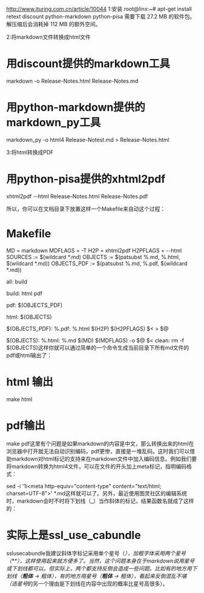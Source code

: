 http://www.ituring.com.cn/article/10044
1:安装
root@linx:~# apt-get install retext discount python-markdown python-pisa
需要下载 27.2 MB 的软件包。
解压缩后会消耗掉 112 MB 的额外空间。

2:将markdown文件转换成html文件
# 用discount提供的markdown工具
markdown -o Release-Notes.html Release-Notes.md
# 用python-markdown提供的markdown_py工具
markdown_py -o html4 Release-Notest.md > Release-Notes.html


3:将html转换成PDF
# 用python-pisa提供的xhtml2pdf
xhtml2pdf --html Release-Notes.html Release-Notes.pdf

所以，你可以在文档目录下放置这样一个Makefile来自动这个过程：

# Makefile

MD = markdown
MDFLAGS = -T
H2P = xhtml2pdf
H2PFLAGS = --html
SOURCES := $(wildcard *.md)
OBJECTS := $(patsubst %.md, %.html, $(wildcard *.md))
OBJECTS_PDF := $(patsubst %.md, %.pdf, $(wildcard *.md))

all: build

build: html pdf

pdf: $(OBJECTS_PDF)

html: $(OBJECTS)

$(OBJECTS_PDF): %.pdf: %.html
    $(H2P) $(H2PFLAGS) $< > $@

$(OBJECTS): %.html: %.md
    $(MD) $(MDFLAGS) -o $@ $<
clean:
    rm -f $(OBJECTS)这样你就可以通过简单的一个命令生成当前目录下所有md文件的pdf或html输出了：

# html 输出
make html

# pdf输出
make pdf这里有个问题是如果markdown的内容是中文，那么转换出来的html在浏览器中打开就无法自动识别编码，pdf更惨，直接是一堆乱码。这时我们可以借助markdown对html标记的支持来在markdown文件中加入编码信息。例如我们要将markdown转换为html4文件，可以在文件的开头加上meta标记，指明编码格式：

sed -i '1i\<meta http-equiv="content-type" content="text/html; charset=UTF-8">' *.md这样就可以了。另外，最近使用图灵社区的编辑系统时，markdown会时不时将下划线（_）当作斜体的标记，结果函数名就成了这样的：

# 实际上是ssl_use_cabundle
sslusecabundle我建议斜体字标记采用单个星号（*），加粗字体采用两个星号（**），这样使用起来就方便多了。当然，这个问题本身在于markdown说用星号或下划线都可以。但实际上，两个都支持反倒会造成一些问题。比如有的地方用下划线（__粗体__ -> 粗体），有的地方用星号（**粗体** -> 粗体），看起来反倒混乱不堪（选星号*的另一个理由是下划线在内容中出现的概率比星号高很多）。


